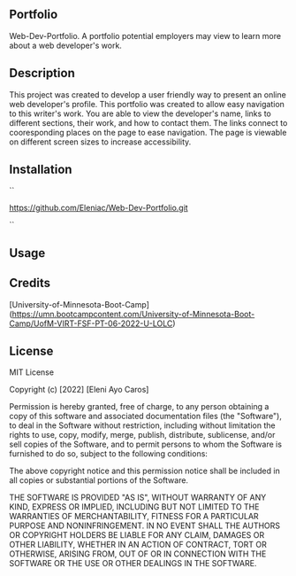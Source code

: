 ## Portfolio
Web-Dev-Portfolio. A portfolio potential employers may view to learn more about a web developer's work. 

## Description
This project was created to develop a user friendly way to present an online web developer's profile. This portfolio was created to allow easy navigation to this writer's work. You are able to view the developer's name, links to different sections, their work, and how to contact them. The links connect to cooresponding places on the page to ease navigation. The page is viewable on different screen sizes to increase accessibility.  

## Installation
`` 

https://github.com/Eleniac/Web-Dev-Portfolio.git


``

## Usage



## Credits
[University-of-Minnesota-Boot-Camp] (https://umn.bootcampcontent.com/University-of-Minnesota-Boot-Camp/UofM-VIRT-FSF-PT-06-2022-U-LOLC)

## License
MIT License

Copyright (c) [2022] [Eleni Ayo Caros]

Permission is hereby granted, free of charge, to any person obtaining a copy of this software and associated documentation files (the "Software"), to deal in the Software without restriction, including without limitation the rights to use, copy, modify, merge, publish, distribute, sublicense, and/or sell copies of the Software, and to permit persons to whom the Software is furnished to do so, subject to the following conditions:

The above copyright notice and this permission notice shall be included in all copies or substantial portions of the Software.

THE SOFTWARE IS PROVIDED "AS IS", WITHOUT WARRANTY OF ANY KIND, EXPRESS OR IMPLIED, INCLUDING BUT NOT LIMITED TO THE WARRANTIES OF MERCHANTABILITY, FITNESS FOR A PARTICULAR PURPOSE AND NONINFRINGEMENT. IN NO EVENT SHALL THE AUTHORS OR COPYRIGHT HOLDERS BE LIABLE FOR ANY CLAIM, DAMAGES OR OTHER LIABILITY, WHETHER IN AN ACTION OF CONTRACT, TORT OR OTHERWISE, ARISING FROM, OUT OF OR IN CONNECTION WITH THE SOFTWARE OR THE USE OR OTHER DEALINGS IN THE SOFTWARE.